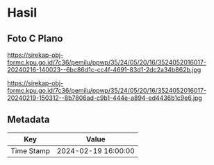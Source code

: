 # Hasil

## Foto C Plano

https://sirekap-obj-formc.kpu.go.id/7c36/pemilu/ppwp/35/24/05/20/16/3524052016017-20240216-140023--6bc86d1c-cc4f-4691-83d1-2dc2a34b862b.jpg

https://sirekap-obj-formc.kpu.go.id/7c36/pemilu/ppwp/35/24/05/20/16/3524052016017-20240219-150312--8b7806ad-c9b1-444e-a894-ed4436b1c9e6.jpg


## Metadata

| Key        | Value               |
| ---------- | ------------------- |
| Time Stamp | 2024-02-19 16:00:00 |



